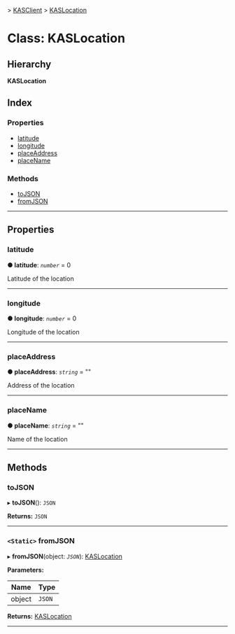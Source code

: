 [](../README.md) > [KASClient](../modules/kasclient.md) > [KASLocation](../classes/kasclient.kaslocation.md)

# Class: KASLocation

## Hierarchy

**KASLocation**

## Index

### Properties

* [latitude](kasclient.kaslocation.md#latitude)
* [longitude](kasclient.kaslocation.md#longitude)
* [placeAddress](kasclient.kaslocation.md#placeaddress)
* [placeName](kasclient.kaslocation.md#placename)
### Methods

* [toJSON](kasclient.kaslocation.md#tojson)
* [fromJSON](kasclient.kaslocation.md#fromjson)

---

## Properties

<a id="latitude"></a>

###  latitude

**● latitude**: *`number`* = 0

Latitude of the location

___

<a id="longitude"></a>

###  longitude

**● longitude**: *`number`* = 0

Longitude of the location

___

<a id="placeaddress"></a>

###  placeAddress

**● placeAddress**: *`string`* = ""

Address of the location

___

<a id="placename"></a>

###  placeName

**● placeName**: *`string`* = ""

Name of the location

___

## Methods

<a id="tojson"></a>

###  toJSON

▸ **toJSON**(): `JSON`

**Returns:** `JSON`

___

<a id="fromjson"></a>

### `<Static>` fromJSON

▸ **fromJSON**(object: *`JSON`*): [KASLocation](kasclient.kaslocation.md)

**Parameters:**

| Name | Type |
| ------ | ------ |
| object | `JSON` |

**Returns:** [KASLocation](kasclient.kaslocation.md)

___

